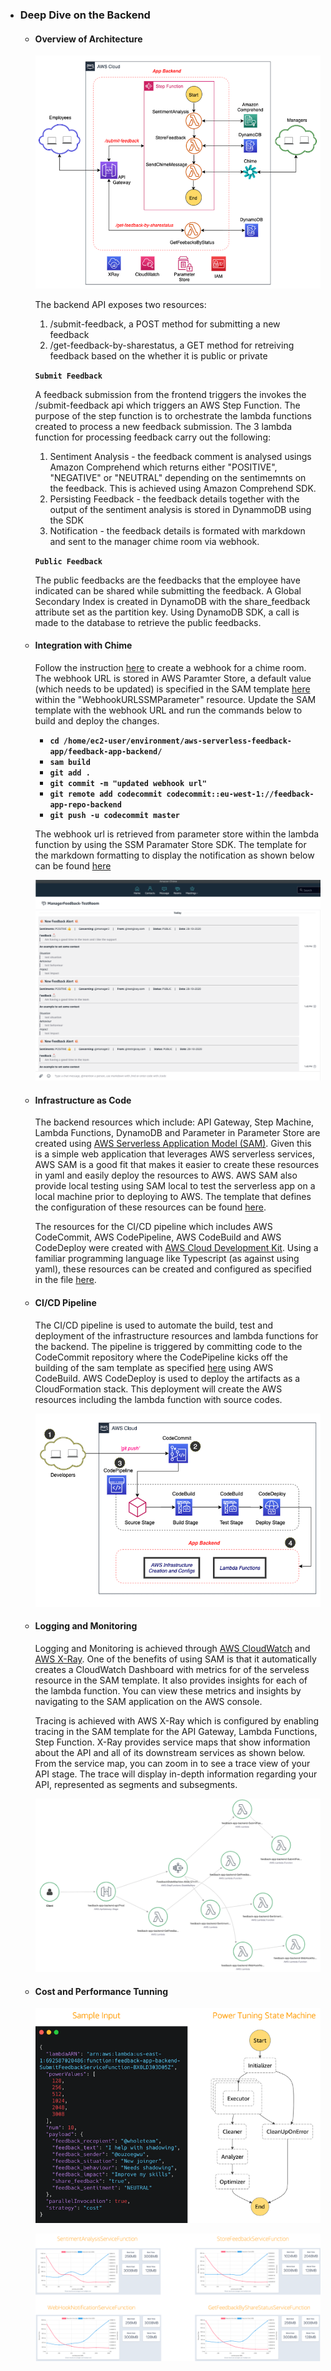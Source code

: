 - ### Deep Dive on the Backend

  - #### Overview of Architecture

    <p align="center">
        <img src="images/backend_hl.png" alt="Backend High Level Architecture"/>
    </p>

    The backend API exposes two resources:

    1. /submit-feedback, a POST method for submitting a new feedback
    2. /get-feedback-by-sharestatus, a GET method for retreiving feedback based on the whether it is public or private

    **`Submit Feedback`**

    A feedback submission from the frontend triggers the invokes the /submit-feedback api which triggers an AWS Step Function. The purpose of the step function is to orchestrate the lambda functions created to process a new feedback submission. The 3 lambda function for processing feedback carry out the following:

    1. Sentiment Analysis - the feedback comment is analysed usings Amazon Comprehend which returns either "POSITIVE", "NEGATIVE" or "NEUTRAL" depending on the sentimemnts on the feedback. This is achieved using Amazon Comprehend SDK.
    2. Persisting Feedback - the feedback details together with the output of the sentiment analysis is stored in DynammoDB using the SDK
    3. Notification - the feedback details is formated with markdown and sent to the manager chime room via webhook.

    **`Public Feedback`**

    The public feedbacks are the feedbacks that the employee have indicated can be shared while submitting the feedback. A Global Secondary Index is created in DynamoDB with the share_feedback attribute set as the partition key. Using DynamoDB SDK, a call is made to the database to retrieve the public feedbacks.

  - #### Integration with Chime

    Follow the instruction [here](https://docs.aws.amazon.com/chime/latest/ug/webhooks.html) to create a webhook for a chime room. The webhook URL is stored in AWS Paramter Store, a default value (which needs to be updated) is specified in the SAM template [here](../feedback-app-backend/template.yaml) within the "WebhookURLSSMParameter" resource. Update the SAM template with the webhook URL and run the commands below to build and deploy the changes.

    - **`cd /home/ec2-user/environment/aws-serverless-feedback-app/feedback-app-backend/`**
    - **`sam build`**
    - **`git add .`**
    - **`git commit -m "updated webhook url"`**
    - **`git remote add codecommit codecommit::eu-west-1://feedback-app-repo-backend`**
    - **`git push -u codecommit master`**

    The webhook url is retrieved from parameter store within the lambda function by using the SSM Paramater Store SDK. The template for the markdown formatting to display the notification as shown below can be found [here](../feedback-app-backend/webhooknotification-service/resources/chime_message_template.txt)

    <p align="center">
        <img src="images/manager_chime_room.png" alt="Chime Room Notification"/>
    </p>

  - #### Infrastructure as Code

    The backend resources which include: API Gateway, Step Machine, Lambda Functions, DynamoDB and Parameter in Parameter Store are created using [AWS Serverless Application Model (SAM)](https://aws.amazon.com/serverless/sam/). Given this is a simple web application that leverages AWS serverless services, AWS SAM is a good fit that makes it easier to create these resources in yaml and easily deploy the resources to AWS. AWS SAM also provide local testing using SAM local to test the serverless app on a local machine prior to deploying to AWS. The template that defines the configuration of these resources can be found [here](../feedback-app-backend/template.yaml).

    The resources for the CI/CD pipeline which includes AWS CodeCommit, AWS CodePipeline, AWS CodeBuild and AWS CodeDeploy were created with [AWS Cloud Development Kit](https://aws.amazon.com/cdk/). Using a familiar programming language like Typescript (as against using yaml), these resources can be created and configured as specified in the file [here](../feedback-app-backend/cicd-pipeline/lib/cicd-pipeline-stack.ts).

  - #### CI/CD Pipeline

    The CI/CD pipeline is used to automate the build, test and deployment of the infrastructure resources and lambda functions for the backend. The pipeline is triggered by committing code to the CodeCommit repository where the CodePipeline kicks off the building of the sam template as specified [here](../feedback-app-backend/buildspec.yaml) using AWS CodeBuild. AWS CodeDeploy is used to deploy the artifacts as a CloudFormation stack. This deployment will create the AWS resources including the lambda function with source codes.

    <p align="center">
        <img src="images/backend_dev_pipeline.png" alt="Backend Dev Pipeline"/>
    </p>

  - #### Logging and Monitoring

    Logging and Monitoring is achieved through [AWS CloudWatch](https://aws.amazon.com/cloudwatch/) and [AWS X-Ray](https://aws.amazon.com/xray/). One of the benefits of using SAM is that it automatically creates a CloudWatch Dashboard with metrics for of the serveless resource in the SAM template. It also provides insights for each of the lambda function. You can view these metrics and insights by navigating to the SAM application on the AWS console.

    Tracing is achieved with AWS X-Ray which is configured by enabling tracing in the SAM template for the API Gateway, Lambda Functions, Step Function. X-Ray provides service maps that show information about the API and all of its downstream services as shown below. From the service map, you can zoom in to see a trace view of your API stage. The trace will display in-depth information regarding your API, represented as segments and subsegments.

    <p align="center">
        <img src="images/backend-x-ray-tracing.png" alt="Logging and Monitoring"/>
    </p>

  - #### Cost and Performance Tunning
    <p align="center">
        <img src="images/lambda_power_tunning_input.png" alt="Cost Tunning Input"/>
    </p>
    <p align="center">
        <img src="images/cost_tunning.png" alt="Cost Tunning"/>
    </p>
